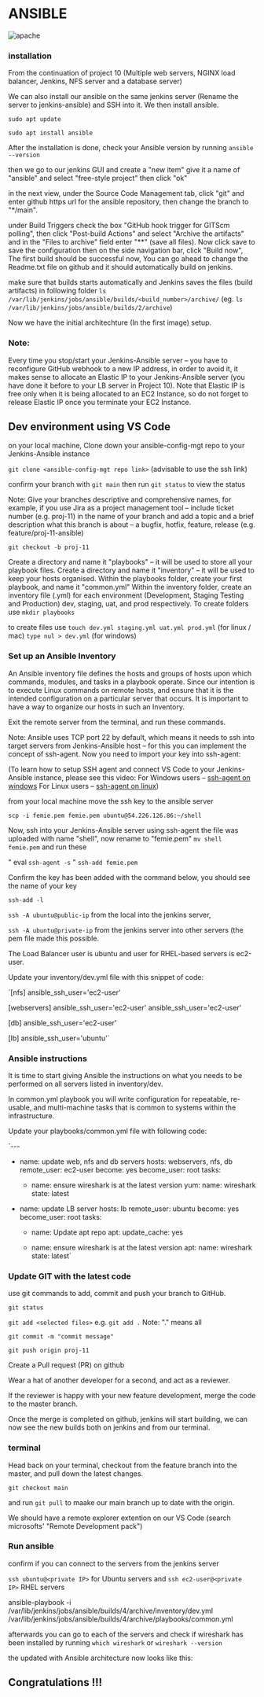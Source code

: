 # ANSIBLE

![apache](https://github.com/femie15/darey/blob/main/project11/archi.PNG)

### installation

From the continuation of project 10 (Multiple web servers, NGINX load balancer, Jenkins, NFS server and a database server)

We can also install our ansible on the same jenkins server (Rename the server to jenkins-ansible) and SSH into it. We then install ansible.

`sudo apt update`

`sudo apt install ansible`

After the installation is done, check your Ansible version by running `ansible --version`

then we go to our jenkins GUI and create a "new item" give it a name of "ansible" and select "free-style project" then click "ok"

in the next view, under the Source Code Management tab, click "git" and enter github https url for the ansible repository, then change the branch to "*/main".

under Build Triggers check the box "GitHub hook trigger for GITScm polling", then click "Post-build Actions" and select "Archive the artifacts" and in the  "Files to archive"
field enter "**" (save all files). Now click save to save the configuration then on the side navigation bar, click "Build now", The first build should be successful now,
You can go ahead to change the Readme.txt file on github and it should automatically build on jenkins.

make sure that builds starts automatically and Jenkins saves the files (build artifacts) in following folder
`ls /var/lib/jenkins/jobs/ansible/builds/<build_number>/archive/` (eg. `ls /var/lib/jenkins/jobs/ansible/builds/2/archive`)

Now we have the initial architechture (In the first image) setup.

### Note:

Every time you stop/start your Jenkins-Ansible server – you have to reconfigure GitHub webhook to a new IP address, in order to avoid it, it makes sense to allocate an Elastic IP to your Jenkins-Ansible server (you have done it before to your LB server in Project 10). Note that Elastic IP is free only when it is being allocated to an EC2 Instance, so do not forget to release Elastic IP once you terminate your EC2 Instance.

## Dev environment using VS Code

on your local machine, Clone down your ansible-config-mgt repo to your Jenkins-Ansible instance

`git clone <ansible-config-mgt repo link>` (advisable to use the ssh link)

confirm your branch with `git main` then run `git status` to view the status

Note: Give your branches descriptive and comprehensive names, for example, if you use Jira as a project management tool 
– include ticket number (e.g. proj-11) in the name of your branch and add a topic and a brief description what this branch is about – a bugfix, hotfix, feature, release (e.g. feature/proj-11-ansible)

`git checkout -b proj-11`

Create a directory and name it "playbooks" – it will be used to store all your playbook files.
Create a directory and name it "inventory" – it will be used to keep your hosts organised.
Within the playbooks folder, create your first playbook, and name it "common.yml"
Within the inventory folder, create an inventory file (.yml) for each environment (Development, Staging Testing and Production) dev, staging, uat, and prod respectively.
To create folders use 
`mkdir playbooks` 

to create files use 
`touch dev.yml staging.yml uat.yml prod.yml` (for linux / mac)
`type nul > dev.yml` (for windows)

### Set up an Ansible Inventory

An Ansible inventory file defines the hosts and groups of hosts upon which commands, modules, and tasks in a playbook operate. 
Since our intention is to execute Linux commands on remote hosts, and ensure that it is the intended configuration on a particular server that occurs. 
It is important to have a way to organize our hosts in such an Inventory.

Exit the remote server from the terminal, and run these commands.

Note: Ansible uses TCP port 22 by default, which means it needs to ssh into target servers from Jenkins-Ansible host – for this you can implement the concept of ssh-agent. Now you need to import your key into ssh-agent:

(To learn how to setup SSH agent and connect VS Code to your Jenkins-Ansible instance, please see this video:
For Windows users – <a href="https://youtu.be/OplGrY74qog">ssh-agent on windows</a>
For Linux users – <a href="https://youtu.be/OplGrY74qog">ssh-agent on linux</a>)

from your local machine move the ssh key to the ansible server

`scp -i femie.pem femie.pem ubuntu@54.226.126.86:~/shell`

Now, ssh into your Jenkins-Ansible server using ssh-agent
the file was uploaded with name "shell", now rename to "femie.pem" `mv shell femie.pem`
and run these

" eval `ssh-agent -s` "
`ssh-add femie.pem`

Confirm the key has been added with the command below, you should see the name of your key

`ssh-add -l` 

`ssh -A ubuntu@public-ip` from the local into the jenkins server, 

`ssh -A ubuntu@private-ip` from the jenkins server into other servers (the pem file made this possible.

The Load Balancer user is ubuntu and user for RHEL-based servers is ec2-user.

Update your inventory/dev.yml file with this snippet of code:

`[nfs]
<NFS-Server-Private-IP-Address> ansible_ssh_user='ec2-user'

[webservers]
<Web-Server1-Private-IP-Address> ansible_ssh_user='ec2-user'
<Web-Server2-Private-IP-Address> ansible_ssh_user='ec2-user'

[db]
<Database-Private-IP-Address> ansible_ssh_user='ec2-user' 

[lb]
<Load-Balancer-Private-IP-Address> ansible_ssh_user='ubuntu'`

### Ansible instructions

It is time to start giving Ansible the instructions on what you needs to be performed on all servers listed in inventory/dev.

In common.yml playbook you will write configuration for repeatable, re-usable, and multi-machine tasks that is common to systems within the infrastructure.

Update your playbooks/common.yml file with following code:

`---
- name: update web, nfs and db servers
  hosts: webservers, nfs, db
  remote_user: ec2-user
  become: yes
  become_user: root
  tasks:
    - name: ensure wireshark is at the latest version
      yum:
        name: wireshark
        state: latest

- name: update LB server
  hosts: lb
  remote_user: ubuntu
  become: yes
  become_user: root
  tasks:
    - name: Update apt repo
      apt: 
        update_cache: yes

    - name: ensure wireshark is at the latest version
      apt:
        name: wireshark
        state: latest`

### Update GIT with the latest code

use git commands to add, commit and push your branch to GitHub.

`git status`

`git add <selected files>` e.g. `git add .` Note: "." means all

`git commit -m "commit message" `
  
`git push origin proj-11`
  
Create a Pull request (PR) on github

Wear a hat of another developer for a second, and act as a reviewer.

If the reviewer is happy with your new feature development, merge the code to the master branch.
  
Once the merge is completed on github, jenkins will start building, we can now see the new builds both on jenkins and from our terminal.
  
### terminal
  
Head back on your terminal, checkout from the feature branch into the master, and pull down the latest changes.
  
`git checkout main`
  
and run `git pull` to maake our main branch up to date with the origin.
  
 We should have a remote explorer extention on our VS Code (search microsofts' "Remote Development pack")
  
 ### Run ansible 
  
 confirm if you can connect to the servers from the jenkins server 
  
`ssh ubuntu@<private IP>` for Ubuntu servers and `ssh ec2-user@<private IP>` RHEL servers
  
ansible-playbook -i /var/lib/jenkins/jobs/ansible/builds/4/archive/inventory/dev.yml /var/lib/jenkins/jobs/ansible/builds/4/archive/playbooks/common.yml

afterwards you can go to each of the servers and check if wireshark has been installed by running `which wireshark` or `wireshark --version`

the updated with Ansible architecture now looks like this:

 ## Congratulations !!!
